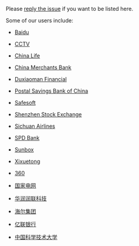 Please [reply the issue](https://github.com/bfenetworks/bfe/issues/748) if you want to be listed here.

Some of our users include:

* [Baidu](https://www.baidu.com)

* [CCTV](https://www.cctv.com)

* [China Life](https://www.chinalife.com.cn)

* [China Merchants Bank](https://www.cmbchina.com)

* [Duxiaoman Financial](https://www.duxiaoman.com)

* [Postal Savings Bank of China](https://www.psbc.com)

* [Safesoft](http://www.safesoftcorp.com)

* [Shenzhen Stock Exchange](http://www.szse.cn)

* [Sichuan Airlines](https://www.sichuanair.com)

* [SPD Bank](https://www.spdb.com.cn)

* [Sunbox](http://www.sunboxsoft.com)

* [Xixuetong](http://www.xixuetong.com)

* [360](https://www.so.com)

* [国家电网](http://www.sx.sgcc.com.cn)

* [华润润联科技](https://www.crresolink.com.cn)

* [海尔集团](https://www.haier.com/cn/)

* [亿联银行](https://www.yillionbank.com/)

* [中国科学技术大学](https://www.ustc.edu.cn/)

  

